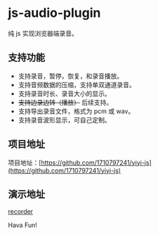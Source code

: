 # js-audio-plugin

纯 js 实现浏览器端录音。

## 支持功能

-   支持录音，暂停，恢复，和录音播放。
-   支持音频数据的压缩，支持单双通道录音。
-   支持录音时长、录音大小的显示。
-   ~~支持边录边转（播放）~~ 后续支持。
-   支持导出录音文件，格式为 pcm 或 wav。
-   支持录音波形显示，可自己定制。

## 项目地址

项目地址：[https://github.com/1710797241/yiyi-js](https://github.com/1710797241/yiyi-js)

## 演示地址

[recorder](https://recorder.zhuyuntao.cn/)

Hava Fun!
